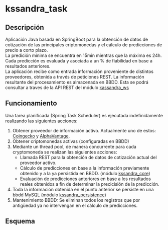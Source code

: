 # kssandra_task

## Descripción
Aplicación Java basada en SpringBoot para la obtención de datos de cotización de las principales criptomonedas y el cálculo de predicciones de precio a corto plazo.<br>
La predición mínima se encuentra en 15min mientras que la máxima es 24h.<br>
Cada predicción es evaluada y asociada a un % de fiabilidad en base a resultados anteriores.<br>
La aplicación recibe como entrada información proveniente de distintos proveedores, obtenida a través de peticiones REST. La información resultante del procesamiento es almacenada en BBDD. Esta se podrá consultar a traves de la API REST del módulo [kassandra_ws](https://github.com/aquesadat/kssandra_ws "kassandra_ws")

## Funcionamiento
Una tarea planificada (Spring Task Scheduler) es ejecutada indefinidamente realizando las siguientes acciones:
1. Obtener proveedor de información activo. Actualmente uno de estos: [Coingecko](https://www.coingecko.com/ "Coingecko") y [AlphaVantage](https://www.alphavantage.co/ "AlphaVantage").
2. Obtener criptomonedas activas (configuradas en BBDD)
3. Mediante un thread pool, de manera concurrente para cada cryptomoneda se realizan las siguientes acciones:
	- Llamada REST para la obtención de datos de cotización actual del proveedor activo. 
	- Cálculo de predicciones en base a la información previamente obtenido y a la ya persistida en BBDD. (módulo [kssandra_core](https://github.com/aquesadat/kssandra_core "kssandra_core"))
	- Evaluación de predicciones anteriores en base a los resultados reales obtenidos a fin de determinar la precicisión de la predicción.
4. Toda la información obtenida en el punto anterior se persiste en una bbdd MySQL (módulo [kssandra_persistence](https://github.com/aquesadat/kssandra_persistence "kssandra_persistence"))
5. Mantenimiento BBDD: Se eliminan todos los registros que por antigüedad ya no intervengan en el cálculo de predicciones.


## Esquema
